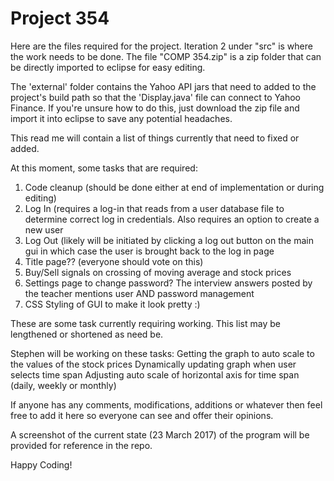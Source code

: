 # Project 354

Here are the files required for the project. Iteration 2 under "src" is where the work needs to be done. The file "COMP 354.zip" is
a zip folder that can be directly imported to eclipse for easy editing.

The 'external' folder contains the Yahoo API jars that need to added to the project's build path so that the 'Display.java' file
can connect to Yahoo Finance. If you're unsure how to do this, just download the zip file and import it into eclipse to save any
potential headaches.

This read me will contain a list of things currently that need to fixed or added.

At this moment, some tasks that are required:
  1) Code cleanup (should be done either at end of implementation or during editing)
  2) Log In (requires a log-in that reads from a user database file to determine correct log in credentials. Also requires an
     option to create a new user
  3) Log Out (likely will be initiated by clicking a log out button on the main gui in which case the user is brought back to the
     log in page
  4) Title page?? (everyone should vote on this)
  5) Buy/Sell signals on crossing of moving average and stock prices
  6) Settings page to change password? The interview answers posted by the teacher mentions user AND password management
  7) CSS Styling of GUI to make it look pretty :)
  
These are some task currently requiring working. This list may be lengthened or shortened as need be.

Stephen will be working on these tasks:
  Getting the graph to auto scale to the values of the stock prices
  Dynamically updating graph when user selects time span
  Adjusting auto scale of horizontal axis for time span (daily, weekly or monthly)
  
If anyone has any comments, modifications, additions or whatever then feel free to add it here so everyone can see and offer 
their opinions.

A screenshot of the current state (23 March 2017) of the program will be provided for reference in the repo.

Happy Coding!
